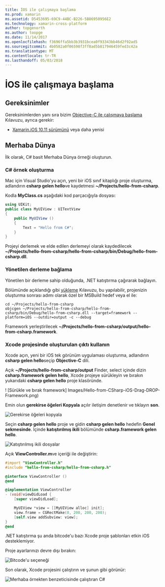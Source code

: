 ```yaml
---
title: İOS ile çalışmaya başlama
ms.prod: xamarin
ms.assetid: D5453695-69C9-44BC-B226-5B86950956E2
ms.technology: xamarin-cross-platform
author: topgenorth
ms.author: toopge
ms.date: 11/14/2017
ms.openlocfilehash: f3696ffa5bb3b3931bcea0f93343bb46d2f92ad5
ms.sourcegitcommit: 4b0582a0f06598f3ff8ad5b817946459fed3c42a
ms.translationtype: MT
ms.contentlocale: tr-TR
ms.lasthandoff: 05/03/2018
---
```

# <a name="getting-started-with-ios"></a>İOS ile çalışmaya başlama

## <a name="requirements"></a>Gereksinimler

Gereksinimlerden yanı sıra bizim [Objective-C ile çalışmaya başlama](~/tools/dotnet-embedding/get-started/objective-c/index.md) Kılavuzu, ayrıca gerekir:

* [Xamarin.iOS 10.11 sürümünü](https://www.visualstudio.com/xamarin/) veya daha yenisi

## <a name="hello-world"></a>Merhaba Dünya

İlk olarak, C# basit Merhaba Dünya örneği oluşturun.

### <a name="create-c-sample"></a>C# örnek oluşturma

Mac için Visual Studio'yu açın, yeni bir iOS sınıf kitaplığı proje oluşturma, adlandırın **csharp gelen hello**ve kaydetmesi **~/Projects/hello-from-csharp**.

Kodla **MyClass.cs** aşağıdaki kod parçacığıyla dosyası:

```csharp
using UIKit;
public class MyUIView : UITextView
{
    public MyUIView ()
    {
        Text = "Hello from C#";
    }
}
```

Projeyi derlemek ve elde edilen derlemeyi olarak kaydedilecek **~/Projects/hello-from-csharp/hello-from-csharp/bin/Debug/hello-from-csharp.dll**.

### <a name="bind-the-managed-assembly"></a>Yönetilen derleme bağlama

Yönetilen bir derleme sahip olduğunda, .NET katıştırma çağırarak bağlayın.

Bölümünde açıklandığı gibi [yükleme](~/tools/dotnet-embedding/get-started/install/install.md) Kılavuzu, bu yapılabilir, projenizin oluşturma sonrası adımı olarak özel bir MSBuild hedef veya el ile:

```shell
cd ~/Projects/hello-from-csharp
objcgen ~/Projects/hello-from-csharp/hello-from-csharp/bin/Debug/hello-from-csharp.dll --target=framework --platform=iOS --outdir=output -c --debug
```

Framework yerleştirilecek **~/Projects/hello-from-csharp/output/hello-from-csharp.framework**.

### <a name="use-the-generated-output-in-an-xcode-project"></a>Xcode projesinde oluşturulan çıktı kullanın

Xcode açın, yeni bir iOS tek görünüm uygulaması oluşturma, adlandırın **csharp gelen hello**seçip **Objective-C** dili.

Açık **~/Projects/hello-from-csharp/output** Finder, select içinde dizin **csharp.framework gelen hello**, Xcode projeye sürükleyin ve bırakın yukarıdaki **csharp gelen hello**  proje klasöründe.

! [Sürükle ve bırak framework] Images/Hello-from-CSharp-iOS-Drag-DROP-Framework.png)

Emin olun **gerekirse öğeleri Kopyala** açılır iletişim denetlenir ve tıklayın **son**.

![Gerekirse öğeleri kopyala](ios-images/hello-from-csharp-ios-copy-items-if-needed.png)

Seçin **csharp gelen hello** proje ve gidin **csharp gelen hello** hedefin **Genel sekmesinde**. İçinde **katıştırılmış ikili** bölümünde **csharp.framework gelen hello**.

![Katıştırılmış ikili dosyalar](ios-images/hello-from-csharp-ios-embedded-binaries.png)

Açık **ViewController.m**ve içeriği ile değiştirin:

```objective-c
#import "ViewController.h"
#include "hello-from-csharp/hello-from-csharp.h"

@interface ViewController ()
@end

@implementation ViewController
- (void)viewDidLoad {
    [super viewDidLoad];

    MyUIView *view = [[MyUIView alloc] init];
    view.frame = CGRectMake(0, 200, 200, 200);
    [self.view addSubview: view];
}
@end
```

.NET katıştırma şu anda bitcode'u bazı Xcode proje şablonları etkin iOS desteklemiyor. 

Proje ayarlarınızı devre dışı bırakın:

![Bitcode'u seçeneği](../../images/ios-bitcode-option.png)

Son olarak, Xcode projesini çalıştırın ve şunun gibi görünür:

![Merhaba örnekten benzeticisinde çalıştıran C#](ios-images/hello-from-csharp-ios.png)
